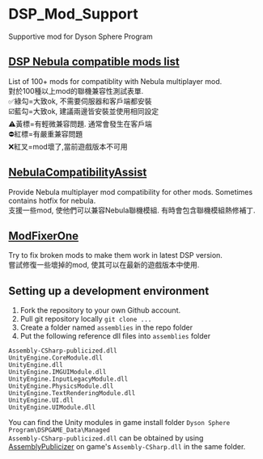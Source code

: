 # DSP_Mod_Support
Supportive mod for Dyson Sphere Program

## [DSP Nebula compatible mods list](https://docs.google.com/spreadsheets/d/193h6sISVHSN_CX4N4XAm03pQYxNl-UfuN468o5ris1s/)
List of 100+ mods for compatiblity with Nebula multiplayer mod.  
對於100種以上mod的聯機兼容性測試表單.  
✅綠勾=大致ok, 不需要伺服器和客戶端都安裝  
☑️藍勾=大致ok, 建議兩邊皆安裝並使用相同設定    
⚠️黃標=有輕微兼容問題. 通常會發生在客戶端  
⛔紅標=有嚴重兼容問題  
❌紅叉=mod壞了,當前遊戲版本不可用

## [NebulaCompatibilityAssist](https://dsp.thunderstore.io/package/starfi5h/NebulaCompatibilityAssist/)
Provide Nebula multiplayer mod compatibility for other mods. Sometimes contains hotfix for nebula.  
支援一些mod, 使他們可以兼容Nebula聯機模組. 有時會包含聯機模組熱修補丁.

## [ModFixerOne](https://dsp.thunderstore.io/package/starfi5h/ModFixerOne/)
Try to fix broken mods to make them work in latest DSP version.  
嘗試修復一些壞掉的mod, 使其可以在最新的遊戲版本中使用.  


## Setting up a development environment

1. Fork the repository to your own Github account.
2. Pull git repository locally `git clone ...`
3. Create a folder named `assemblies` in the repo folder
4. Put the following reference dll files into `assemblies` folder  
```
Assembly-CSharp-publicized.dll  
UnityEngine.CoreModule.dll  
UnityEngine.dll  
UnityEngine.IMGUIModule.dll  
UnityEngine.InputLegacyModule.dll
UnityEngine.PhysicsModule.dll
UnityEngine.TextRenderingModule.dll
UnityEngine.UI.dll
UnityEngine.UIModule.dll
```

You can find the Unity modules in game install folder `Dyson Sphere Program\DSPGAME_Data\Managed`  
`Assembly-CSharp-publicized.dll` can be obtained by using [AssemblyPublicizer](https://github.com/BepInEx/BepInEx.AssemblyPublicizer) on game's `Assembly-CSharp.dll` in the same folder.   